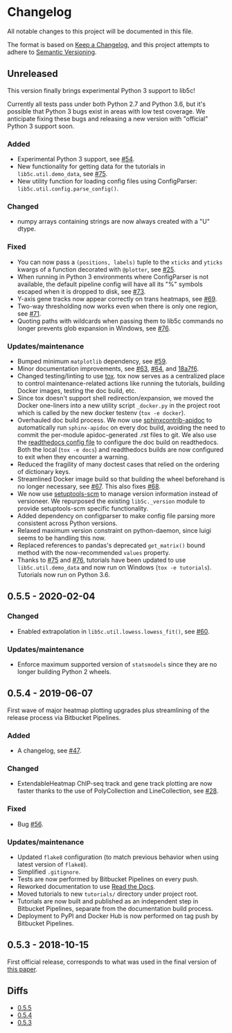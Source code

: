 # Changelog
All notable changes to this project will be documented in this file.

The format is based on [Keep a Changelog](https://keepachangelog.com/en/1.0.0/),
and this project attempts to adhere to [Semantic Versioning](https://semver.org/spec/v2.0.0.html).

## Unreleased

This version finally brings experimental Python 3 support to lib5c!

Currently all tests pass under both Python 2.7 and Python 3.6, but it's possible
that Python 3 bugs exist in areas with low test coverage. We anticipate fixing
these bugs and releasing a new version with "official" Python 3 support soon.

### Added
 - Experimental Python 3 support, see [#54](https://bitbucket.org/creminslab/lib5c/issues/54).
 - New functionality for getting data for the tutorials in
   `lib5c.util.demo_data`, see [#75](https://bitbucket.org/creminslab/lib5c/issues/75).
 - New utility function for loading config files using ConfigParser:
   `lib5c.util.config.parse_config()`.

### Changed
 - numpy arrays containing strings are now always created with a "U" dtype.

### Fixed
 - You can now pass a `(positions, labels)` tuple to the `xticks` and `yticks`
   kwargs of a function decorated with `@plotter`, see [#25](https://bitbucket.org/creminslab/lib5c/issues/25).
 - When running in Python 3 environments where ConfigParser is not available,
   the default pipeline config will have all its "%" symbols escaped when it is
   dropped to disk, see [#73](https://bitbucket.org/creminslab/lib5c/issues/73).
 - Y-axis gene tracks now appear correctly on trans heatmaps, see [#69](https://bitbucket.org/creminslab/lib5c/issues/69).
 - Two-way thresholding now works even when there is only one region, see [#71](https://bitbucket.org/creminslab/lib5c/issues/71).
 - Quoting paths with wildcards when passing them to lib5c commands no longer
   prevents glob expansion in Windows, see [#76](https://bitbucket.org/creminslab/lib5c/issues/76).

### Updates/maintenance
 - Bumped minimum `matplotlib` dependency, see [#59](https://bitbucket.org/creminslab/lib5c/issues/59).
 - Minor documentation improvements, see [#63](https://bitbucket.org/creminslab/lib5c/issues/63),
   [#64](https://bitbucket.org/creminslab/lib5c/issues/64),
   and [18a7f6](https://bitbucket.org/creminslab/lib5c/commits/18a7f6).
 - Changed testing/linting to use [tox](https://tox.readthedocs.io/en/latest/).
   tox now serves as a centralized place to control maintenance-related actions
   like running the tutorials, building Docker images, testing the doc build,
   etc.
 - Since tox doesn't support shell redirection/expansion, we moved the Docker
   one-liners into a new utility script `_docker.py` in the project root which
   is called by the new docker testenv (`tox -e docker`).
 - Overhauled doc build process. We now use [sphinxcontrib-apidoc](https://pypi.org/project/sphinxcontrib-apidoc/)
   to automatically run `sphinx-apidoc` on every doc build, avoiding the need to
   commit the per-module apidoc-generated .rst files to git. We also use the
   [readthedocs config file](https://docs.readthedocs.io/en/stable/config-file/v2.html)
   to configure the doc build on readthedocs. Both the local (`tox -e docs`) and
   readthedocs builds are now configured to exit when they encounter a warning.
 - Reduced the fragility of many doctest cases that relied on the ordering of
   dictionary keys.
 - Streamlined Docker image build so that building the wheel beforehand is no
   longer necessary, see [#67](https://bitbucket.org/creminslab/lib5c/issues/67).
   This also fixes [#68](https://bitbucket.org/creminslab/lib5c/issues/68).
 - We now use [setuptools-scm](https://pypi.org/project/setuptools-scm/) to
   manage version information instead of versioneer. We repurposed the existing
   `lib5c._version` module to provide setuptools-scm specific functionality.
 - Added dependency on configparser to make config file parsing more consistent
   across Python versions.
 - Relaxed maximum version constraint on python-daemon, since luigi seems to be
   handling this now.
 - Replaced references to pandas's deprecated `get_matrix()` bound method with
   the now-recommended `values` property.
 - Thanks to [#75](https://bitbucket.org/creminslab/lib5c/issues/75) and [#76](https://bitbucket.org/creminslab/lib5c/issues/76),
   tutorials have been updated to use `lib5c.util.demo_data` and now run on
   Windows (`tox -e tutorials`). Tutorials now run on Python 3.6.

## 0.5.5 - 2020-02-04

### Changed
 - Enabled extrapolation in `lib5c.util.lowess.lowess_fit()`, see [#60](https://bitbucket.org/creminslab/lib5c/issues/60).

### Updates/maintenance
 - Enforce maximum supported version of `statsmodels` since they are no longer building Python 2 wheels.

## 0.5.4 - 2019-06-07

First wave of major heatmap plotting upgrades plus streamlining of the release
process via Bitbucket Pipelines.

### Added
- A changelog, see [#47](https://bitbucket.org/creminslab/lib5c/issues/47).

### Changed
- ExtendableHeatmap ChIP-seq track and gene track plotting are now faster
  thanks to the use of PolyCollection and LineCollection, see [#28](https://bitbucket.org/creminslab/lib5c/issues/28).

### Fixed
- Bug [#56](https://bitbucket.org/creminslab/lib5c/issues/56).

### Updates/maintenance
- Updated `flake8` configuration (to match previous behavior when using latest
  version of `flake8`).
- Simplified `.gitignore`.
- Tests are now performed by Bitbucket Pipelines on every push.
- Reworked documentation to use [Read the Docs](https://readthedocs.org/).
- Moved tutorials to new `tutorials/` directory under project root.
- Tutorials are now built and published as an independent step in Bitbucket
  Pipelines, separate from the documentation build process.
- Deployment to PyPI and Docker Hub is now performed on tag push by Bitbucket
  Pipelines.

## 0.5.3 - 2018-10-15

First official release, corresponds to what was used in the final version of
[this paper](https://doi.org/10.1016/j.cels.2019.02.006).

## Diffs
- [0.5.5](https://bitbucket.org/creminslab/lib5c/branches/compare/0.5.5..0.5.4#diff)
- [0.5.4](https://bitbucket.org/creminslab/lib5c/branches/compare/0.5.4..0.5.3#diff)
- [0.5.3](https://bitbucket.org/creminslab/lib5c/src/0.5.3)
